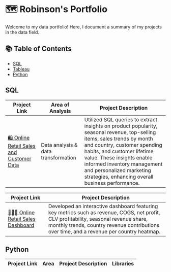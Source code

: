 # 🗺 Robinson's Portfolio

Welcome to my data portfolio! Here, I document a summary of my projects in the data field.

## 📚 Table of Contents
- [SQL](#sql)
- [Tableau](#tableau)
- [Python](#python)

## SQL <a name="sql"></a>
| Project Link | Area of Analysis | Project Description |
|--------------|------------------|---------------------|
| [🛍 Online Retail Sales and Customer Data](https://github.com/RobinsonKao/SQL-Projects/tree/main/Online%20Retail%20Sales%20Project) | Data analysis & data transformation | Utilized SQL queries to extract insights on product popularity, seasonal revenue, top-selling items, sales trends by month and country, customer spending habits, and customer lifetime value. These insights enable informed inventory management and personalized marketing strategies, enhancing overall business performance. |

| Project Link | Project Description |
|--------------|---------------------|
| [👩🏻‍💻 Online Retail Sales Dashboard](https://public.tableau.com/app/profile/robinson.kao/viz/OnlineRetailSalesDashboard_17141246193480/Dashboard1) |  Developed an interactive dashboard featuring key metrics such as revenue, COGS, net profit, CLV profitability, seasonal revenue share, monthly trends, country revenue contributions over time, and a revenue per country heatmap. |


## Python <a name="python"></a>
| Project Link | Area | Project Description | Libraries |
|--------------|------|---------------------|-----------|

